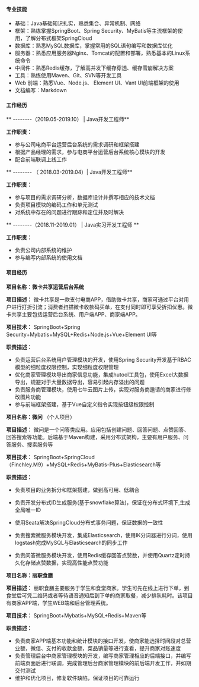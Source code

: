 #### 专业技能

* 基础：Java基础知识扎实，熟悉集合、异常机制、网络
* 框架：熟练掌握SpringBoot、Spring Security、MyBatis等主流框架的使用，了解分布式框架SpringCloud
* 数据库：熟悉MySQL数据库，掌握常用的SQL语句编写和数据库优化
* 服务器：熟悉应用服务器Nginx、Tomcat的配置和部署，熟悉基本的Linux系统命令
* 中间件：熟悉Redis缓存，了解高并发下缓存穿透、缓存雪崩解决方案
* 工具：熟练使用Maven、Git、SVN等开发工具
* Web 前端：熟悉Vue、Node.js、 Element UI、Vant UI前端框架的使用
* 文档编写：Markdown

#### 工作经历

** --------（2019.05-2019.10） | Java开发工程师**

**工作职责：**

* 参与公司电商平台运营后台系统的需求调研和框架搭建
* 根据产品经理的需求，参与电商平台运营后台系统核心模块的开发
* 配合前端联调上线工作

** -------- （ 2018.03-2019.04）| Java开发工程师**

**工作职责：**

* 参与项目的需求调研分析，数据库设计并撰写相应的技术文档
* 负责项目模块的编码工作和单元测试
* 对系统中存在的问题进行跟踪和定位并及时解决

** --------（2018.11-2019.01） | Java实习开发工程师 **

**工作职责：**

* 负责公司内部系统的维护
* 参与编写内部系统的使用文档

#### 项目经历

**项目名称：微卡共享运营后台系统**

**项目描述：** 微卡共享是一款支付电商APP，借助微卡共享，商家可通过平台对用户进行打折引流；消费者扫描微卡收款码买单，在支付同时即可享受折扣优惠。微卡共享主要包括运营后台系统、用户端APP、商家端APP。

**项目技术：** SpringBoot+Spring Security+Mybatis+MySQL+Redis+Node.js+Vue+Element UI等

**职责描述：**

* 负责运营后台系统用户管理模块的开发，使用Spring Security开发基于RBAC模型的细粒度权限控制，实现细粒度权限管理
* 优化商家管理模块导出商家信息功能，集成hutool工具包，使用Excel大数据导出，规避对于大量数据导出，容易引起内存溢出的问题
* 负责服务商管理模块，使用七牛云图片上传，实现对服务商邀请的商家进行修改图片功能
* 参与前端框架搭建，基于Vue自定义指令实现按钮级权限控制

**项目名称：微问** （个人项目）

**项目描述：** 微问是一个问答类应用。应用包括创建问题、回答问题、点赞回答、回答搜索等功能。后端基于Maven构建，采用分布式架构，主要有用户服务、问答服务、搜索服务等

**项目技术：** SpringBoot+SpringCloud（Finchley.M9）+MySQL+Redis+MyBatis-Plus+Elasticsearch等

**职责描述：**

* 负责项目的业务拆分和框架搭建，做到高可用、低耦合

* 负责开发分布式ID生成服务(基于snowflake算法)，保证在分布式环境下,生成全局唯一ID

* 使用Seata解决SpringCloud分布式事务问题，保证数据的一致性

* 负责搜索微服务模块开发，集成Elasticsearch，使用IK分词器进行分词，使用logstash完成MySQL与Elasticsearch的同步工作

* 负责问答微服务模块开发，使用Redis缓存回答点赞数，并使用Quartz定时持久化存储点赞数据，实现高性能点赞功能

**项目名称：丽职食膳**

**项目描述：** 丽职食膳主要服务于学生和食堂商家。学生可先在线上进行下单，到食堂后可凭二维码或者等待语音通知后到下单的商家取餐，减少排队耗时。该项目有商家APP端，学生WEB端和后台管理系统。

**项目技术：** SpringBoot+Mybatis+MySQL+Redis+Maven等

**职责描述：**

* 负责商家APP端基本功能和统计模块的接口开发，使商家能选择时间段对总营业额，微信、支付的收款金额，菜品销量等进行查看，提升商家对账速度
* 负责管理后台中商家管理模块的开发，编写商家管理相应的后端接口，并编写前端页面后进行联调，完成管理后台商家管理模块的前后端开发工作，并如期交付测试
* 维护和优化项目，修复软件缺陷，保证项目的可靠运行
